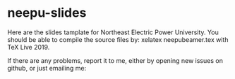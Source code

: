 # neepu-slides
Here are the slides tamplate for Northeast Electric Power University.
You should be able to compile the source files by: xelatex neepubeamer.tex with TeX Live 2019.

If there are any problems, report it to me, either by opening new issues on github, or just emailing me:
<tytrytytgr AT qq DOT com>
